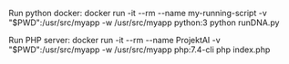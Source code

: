 Run python docker:
docker run -it --rm --name my-running-script -v "$PWD":/usr/src/myapp -w /usr/src/myapp python:3 python runDNA.py


Run PHP server:
docker run -it --rm --name ProjektAI -v "$PWD":/usr/src/myapp -w /usr/src/myapp php:7.4-cli php index.php
